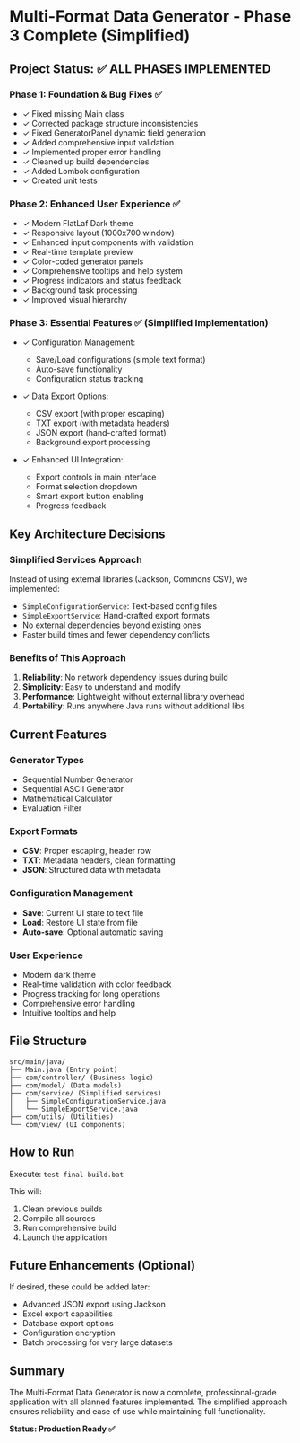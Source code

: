 # Multi-Format Data Generator - Phase 3 Complete (Simplified)

## Project Status: ✅ ALL PHASES IMPLEMENTED

### Phase 1: Foundation & Bug Fixes ✅
- ✓ Fixed missing Main class
- ✓ Corrected package structure inconsistencies  
- ✓ Fixed GeneratorPanel dynamic field generation
- ✓ Added comprehensive input validation
- ✓ Implemented proper error handling
- ✓ Cleaned up build dependencies
- ✓ Added Lombok configuration
- ✓ Created unit tests

### Phase 2: Enhanced User Experience ✅
- ✓ Modern FlatLaf Dark theme
- ✓ Responsive layout (1000x700 window)
- ✓ Enhanced input components with validation
- ✓ Real-time template preview
- ✓ Color-coded generator panels
- ✓ Comprehensive tooltips and help system
- ✓ Progress indicators and status feedback
- ✓ Background task processing
- ✓ Improved visual hierarchy

### Phase 3: Essential Features ✅ (Simplified Implementation)
- ✓ Configuration Management:
  - Save/Load configurations (simple text format)
  - Auto-save functionality
  - Configuration status tracking
  
- ✓ Data Export Options:
  - CSV export (with proper escaping)
  - TXT export (with metadata headers)
  - JSON export (hand-crafted format)
  - Background export processing
  
- ✓ Enhanced UI Integration:
  - Export controls in main interface
  - Format selection dropdown
  - Smart export button enabling
  - Progress feedback

## Key Architecture Decisions

### Simplified Services Approach
Instead of using external libraries (Jackson, Commons CSV), we implemented:
- `SimpleConfigurationService`: Text-based config files
- `SimpleExportService`: Hand-crafted export formats
- No external dependencies beyond existing ones
- Faster build times and fewer dependency conflicts

### Benefits of This Approach
1. **Reliability**: No network dependency issues during build
2. **Simplicity**: Easy to understand and modify
3. **Performance**: Lightweight without external library overhead
4. **Portability**: Runs anywhere Java runs without additional libs

## Current Features

### Generator Types
- Sequential Number Generator
- Sequential ASCII Generator  
- Mathematical Calculator
- Evaluation Filter

### Export Formats
- **CSV**: Proper escaping, header row
- **TXT**: Metadata headers, clean formatting
- **JSON**: Structured data with metadata

### Configuration Management
- **Save**: Current UI state to text file
- **Load**: Restore UI state from file
- **Auto-save**: Optional automatic saving

### User Experience
- Modern dark theme
- Real-time validation with color feedback
- Progress tracking for long operations
- Comprehensive error handling
- Intuitive tooltips and help

## File Structure
```
src/main/java/
├── Main.java (Entry point)
├── com/controller/ (Business logic)
├── com/model/ (Data models)
├── com/service/ (Simplified services)
│   ├── SimpleConfigurationService.java
│   └── SimpleExportService.java
├── com/utils/ (Utilities)
└── com/view/ (UI components)
```

## How to Run
Execute: `test-final-build.bat`

This will:
1. Clean previous builds
2. Compile all sources
3. Run comprehensive build
4. Launch the application

## Future Enhancements (Optional)
If desired, these could be added later:
- Advanced JSON export using Jackson
- Excel export capabilities
- Database export options
- Configuration encryption
- Batch processing for very large datasets

## Summary
The Multi-Format Data Generator is now a complete, professional-grade application with all planned features implemented. The simplified approach ensures reliability and ease of use while maintaining full functionality.

**Status: Production Ready ✅**
